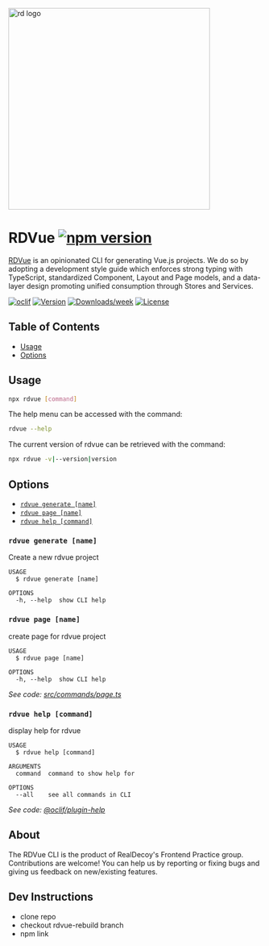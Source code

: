 <div align="left">
  <br/>
  <a href="https://www.realdecoy.com/jamaica/" title="REALDECOY">
    <img width=400px src="https://www.realdecoy.com/wp-content/uploads/2019/02/Realdecoy-logo-transparent.png" alt="rd logo">
  </a>
  <br/>
</div>

# RDVue [![npm version](https://badge.fury.io/js/rdvue.svg)](https://badge.fury.io/js/rdvue)

[RDVue](https://github.com/realdecoy/rdvue) is an opinionated CLI for generating Vue.js projects. We do so by adopting
a development style guide which enforces strong typing with TypeScript, standardized Component, Layout and Page models,
and a data-layer design promoting unified consumption through Stores and Services.



[![oclif](https://img.shields.io/badge/cli-oclif-brightgreen.svg)](https://oclif.io)
[![Version](https://img.shields.io/npm/v/rdvue.svg)](https://npmjs.org/package/rdvue)
[![Downloads/week](https://img.shields.io/npm/dw/rdvue.svg)](https://npmjs.org/package/rdvue)
[![License](https://img.shields.io/npm/l/rdvue.svg)](https://github.com/realdecoy/rdvue/blob/main/package.json)

<!-- toc -->
## Table of Contents

* [Usage](#usage)
* [Options](#options)
<!-- tocstop -->

## Usage
<!-- usage -->

```bash
npx rdvue [command]
```

The help menu can be accessed with the command:

```bash
rdvue --help
```
The current version of rdvue can be retrieved with the command:

```bash
npx rdvue -v|--version|version
```
<!-- usagestop -->

## Options
<!-- options -->

* [`rdvue generate [name]`](#rdvue-generate-name)
* [`rdvue page [name]`](#rdvue-page-file)
* [`rdvue help [command]`](#rdvue-help-command)

### `rdvue generate [name]`

Create a new rdvue project

```
USAGE
  $ rdvue generate [name]

OPTIONS
  -h, --help  show CLI help
```


### `rdvue page [name]`

create page for rdvue project

```
USAGE
  $ rdvue page [name]

OPTIONS
  -h, --help  show CLI help
```

_See code: [src/commands/page.ts](https://github.com/realdecoy/rdvue/blob/v0.0.0/src/commands/page.ts)_

### `rdvue help [command]`

display help for rdvue

```
USAGE
  $ rdvue help [command]

ARGUMENTS
  command  command to show help for

OPTIONS
  --all    see all commands in CLI
```

_See code: [@oclif/plugin-help](https://github.com/oclif/plugin-help/blob/v3.2.2/src/commands/help.ts)_
<!-- optionsstop -->

## About

The RDVue CLI is the product of RealDecoy's Frontend Practice group. Contributions are welcome! You can help us by reporting or fixing bugs and giving us feedback on new/existing features.

## Dev Instructions

* clone repo
* checkout rdvue-rebuild branch
* npm link
